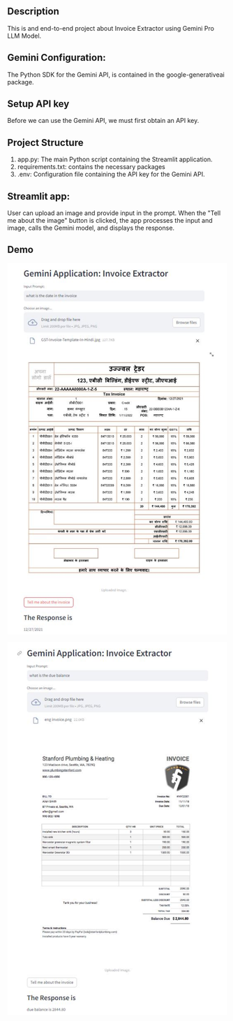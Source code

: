 ## Description
This is and end-to-end project about Invoice Extractor using Gemini Pro LLM Model.


## Gemini Configuration:
The Python SDK for the Gemini API, is contained in the google-generativeai package. 


## Setup API key
Before we can use the Gemini API, we must first obtain an API key.


## Project Structure
1. app.py: The main Python script containing the Streamlit application.
2. requirements.txt: contains the necessary packages
3. .env: Configuration file containing the API key for the Gemini API.


## Streamlit app:
User can upload an image and provide input in the prompt. When the "Tell me about the image" button is clicked, the app processes the input and image, calls the Gemini model, and displays the response.



## Demo

<p align="center">
  <img src="app1.JPG" width="600">
</p>


<p align="center">
  <img src="app2.JPG" width="600">
</p>

